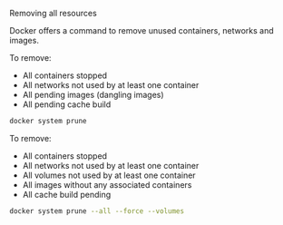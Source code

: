 Removing all resources

Docker offers a command to remove unused containers, networks and images.

To remove:
- All containers stopped
- All networks not used by at least one container
- All pending images (dangling images)
- All pending cache build

```bash
docker system prune
```

To remove:
- All containers stopped
- All networks not used by at least one container
- All volumes not used by at least one container
- All images without any associated containers
- All cache build pending

```bash
docker system prune --all --force --volumes
```
